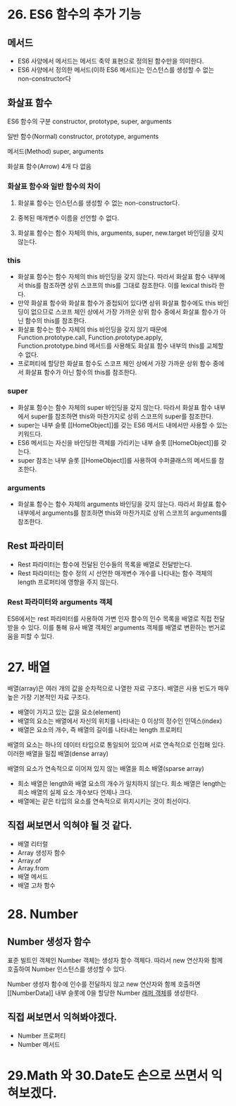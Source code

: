 # 26. ES6 함수의 추가 기능

## 메서드

- ES6 사양에서 메서드는 메서드 축약 표현으로 정의된 함수만을 의미한다.
- ES6 사양에서 정의한 메서드(이하 ES6 메서드)는 인스턴스를 생성할 수 없는 non-constructor다

## 화살표 함수

ES6 함수의 구분	constructor, prototype, super, arguments

일반 함수(Normal)	constructor,   prototype, arguments

메서드(Method)	super, arguments

화살표 함수(Arrow) 4개 다 없음

### 화살표 함수와 일반 함수의 차이

1. 화살표 함수는 인스턴스를 생성할 수 없는 non-constructor다.

2. 중복된 매개변수 이름을 선언할 수 없다.
3. 화살표 함수는 함수 자체의 this, arguments, super, new.target 바인딩을 갖지 않는다.

### this

- 화살표 함수는 함수 자체의 this 바인딩을 갖지 않는다. 따라서 화살표 함수 내부에서 this를 참조하면 상위 스코프의 this를 그대로 참조한다. 이를 lexical this라 한다.
- 만약 화살표 함수와 화살표 함수가 중첩되어 있다면 상위 화살표 함수에도 this 바인딩이 없으므로 스코프 체인 상에서 가장 가까운 상위 함수 중에서 화살표 함수가 아닌 함수의 this를 참조한다.
- 화살표 함수는 함수 자체의 this 바인딩을 갖지 않기 때문에 Function.prototype.call, Function.prototype.apply, Function.prototype.bind 메서드를 사용해도 화살표 함수 내부의 this를 교체할 수 없다.
- 프로퍼티에 할당한 화살표 함수도 스코프 체인 상에서 가장 가까운 상위 함수 중에서 화살표 함수가 아닌 함수의 this를 참조한다.

### super

- 화살표 함수는 함수 자체의 super 바인딩을 갖지 않는다. 따라서 화살표 함수 내부에서 super를 참조하면 this와 마찬가지로 상위 스코프의 super를 참조한다.
- super는 내부 슬롯 [[HomeObject]]를 갖는 ES6 메서드 내에서만 사용할 수 있는 키워드다.
- ES6 메서드는 자신을 바인딩한 객체를 가리키는 내부 슬롯 [[HomeObject]]를 갖는다.
- super 참조는 내부 슬롯 [[HomeObject]]를 사용하여 수퍼클래스의 메서드를 참조한다.

### arguments

- 화살표 함수는 함수 자체의 arguments 바인딩을 갖지 않는다. 따라서 화살표 함수 내부에서 arguments를 참조하면 this와 마찬가지로 상위 스코프의 arguments를 참조한다.

## Rest 파라미터

- Rest 파라미터는 함수에 전달된 인수들의 목록을 배열로 전달받는다.
- Rest 파라미터는 함수 정의 시 선언한 매개변수 개수를 나타내는 함수 객체의 length 프로퍼티에 영향을 주지 않는다.

### Rest 파라미터와 arguments 객체

ES6에서는 rest 파라미터를 사용하여 가변 인자 함수의 인수 목록을 배열로 직접 전달받을 수 있다. 이를 통해 유사 배열 객체인 arguments 객체를 배열로 변환하는 번거로움을 피할 수 있다.

# 27. 배열

배열(array)은 여러 개의 값을 순차적으로 나열한 자료 구조다. 배열은 사용 빈도가 매우 높은 가장 기본적인 자료 구조다.

- 배열이 가지고 있는 값을 요소(element)
- 배열의 요소는 배열에서 자신의 위치를 나타내는 0 이상의 정수인 인덱스(index)
- 배열은 요소의 개수, 즉 배열의 길이를 나타내는 length 프로퍼티

배열의 요소는 하나의 데이터 타입으로 통일되어 있으며 서로 연속적으로 인접해 있다. 이러한 배열을 밀집 배열(dense array)

배열의 요소가 연속적으로 이어져 있지 않는 배열을 희소 배열(sparse array)

- 희소 배열은 length와 배열 요소의 개수가 일치하지 않는다. 희소 배열은 length는 희소 배열의 실제 요소 개수보다 언제나 크다.
- 배열에는 같은 타입의 요소를 연속적으로 위치시키는 것이 최선이다.

## 직접 써보면서 익혀야 될 것 같다.

- 배열 리터럴
- Array 생성자 함수
- Array.of
- Array.from
- 배열 메서드
- 배열 고차 함수


# 28. Number

## Number 생성자 함수

표준 빌트인 객체인 Number 객체는 생성자 함수 객체다. 따라서 new 연산자와 함께 호출하여 Number 인스턴스를 생성할 수 있다.

Number 생성자 함수에 인수를 전달하지 않고 new 연산자와 함께 호출하면 [[NumberData]] 내부 슬롯에 0을 할당한 Number [래퍼 객체](https://poiemaweb.com/fastcampus/built-in-object#3-%EC%9B%90%EC%8B%9C-%EA%B0%92%EA%B3%BC-%EB%9E%98%ED%8D%BC-%EA%B0%9D%EC%B2%B4)를 생성한다.

## 직접 써보면서 익혀봐야겠다.

- Number 프로퍼티
- Number 메서드

# 29.Math 와 30.Date도 손으로 쓰면서 익혀보겠다.